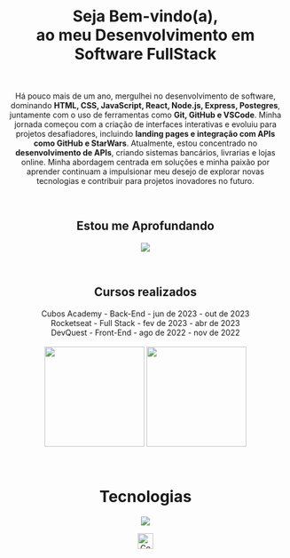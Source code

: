 <h1 align="center"> Seja Bem-vindo(a), <br>ao meu Desenvolvimento em <br>Software FullStack</h2>
<br>

<p align="center">Há pouco mais de um ano, mergulhei no desenvolvimento de software, dominando <strong>HTML, CSS, JavaScript, React, Node.js, Express, Postegres</strong>, juntamente com o uso de ferramentas como <strong>Git, GitHub e VSCode</strong>. Minha jornada começou com a criação de interfaces interativas e evoluiu para projetos desafiadores, incluindo <strong>landing pages e integração com APIs como GitHub e StarWars</strong>. Atualmente, estou concentrado no <strong>desenvolvimento de APIs</strong>, criando sistemas bancários, livrarias e lojas online. Minha abordagem centrada em soluções e minha paixão por aprender continuam a impulsionar meu desejo de explorar novas tecnologias e contribuir para projetos inovadores no futuro.</p>

<div  align="center"> 
  <div style="display: inline_block"><br>
    <h2 align="center">Estou me Aprofundando</h2>
    <p align="center">
      <a href="https://skillicons.dev">
        <img src="https://skillicons.dev/icons?i=postgres,express,nodejs&perline=5" />
      </a>
    </p>
  </div>
</div>

<div  align="center"> 
  <div style="display: inline_block"><br>
    <h2 align="center">Cursos realizados</h2>
    <div align="center">
      <span>Cubos Academy - Back-End - jun de 2023 - out de 2023</span><br>
      <span>Rocketseat - Full Stack - fev de 2023 - abr de 2023</span><br>
      <span>DevQuest - Front-End -  ago de 2022 - nov de 2022</span>
    </div>
  </div>
</div>
<br>

<div align="center">
  <img align="center" height="180em" src="https://github-readme-stats.vercel.app/api?username=VictorParizio&theme=holi&show_icons=true&include_all_commits=true&count_private=true"/>
  <img align="center" height="180em" src="https://github-readme-stats.vercel.app/api/top-langs/?username=VictorParizio&layout=compact&langs_count=16&theme=holi"/>
</div>
<br>

<div  align="center"> 
  <div style="display: inline_block"><br>
    <h1 align="center">Tecnologias</h1>
    <p align="center">
      <a href="https://skillicons.dev">
        <img src="https://skillicons.dev/icons?i=postgres,express,nodejs,react,javascript,css,html,vscode,git,figma&perline=5" />
      </a>
    </p>
  </div>
</div>

<div align="center">
  <img src="https://visitor-badge.feriirawann.repl.co/?username=VictorParizio&repo=VictorParizio&style=for-the-badge&label=Visitantes&logo=OpenTelemetry&color=61DAFB&contentType=svg" alt="Contador de Visitas do Perfil no Github do Victor Parizio" height="28px" />
</div>

